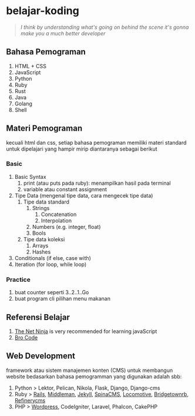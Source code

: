 # belajar-koding
> _I think by understanding what's going on behind the scene it's gonna make you a much better developer_


## Bahasa Pemograman
1. HTML + CSS
2. JavaScript
3. Python  
4. Ruby  
5. Rust
6. Java
7. Golang
8. Shell

## Materi Pemograman  
kecuali html dan css, setiap bahasa pemograman memiliki materi standard untuk dipelajari
yang hampir mirip diantaranya sebagai berikut

### Basic

1. Basic Syntax 
    1. print (atau puts pada ruby): menampilkan hasil pada terminal
    2. variable atau constant assignment
2. Tipe Data (mengenal tipe data, cara mengecek tipe data)
    1. Tipe data standard
        1. Strings
            1. Concatenation
            2. Interpolation
        3. Numbers (e.g. integer, float)
        4. Bools
    2. Tipe data koleksi
        1. Arrays
        2. Hashes
3. Conditionals (if else, case with)
4. Iteration (for loop, while loop)

### Practice

1. buat counter seperti 3..2..1..Go
2. buat program cli pilihan menu makanan


## Referensi Belajar

1. [The Net Ninja](https://www.youtube.com/channel/UCW5YeuERMmlnqo4oq8vwUpg) is very recommended for learning javaScript
2. [Bro Code](https://www.youtube.com/@BroCodez)

## Web Development
framework atau sistem manajemen konten (CMS) untuk membangun website bedasarkan bahasa pemogramman yang digunakan adalah sbb:
1. Python > Lektor, Pelican, Nikola, Flask, Django, Django-cms
2. Ruby > [Rails](https://rubyonrails.org/), [Middleman](https://middlemanapp.com/), [Jekyll](https://jekyllrb.com/), [SpinaCMS](https://www.refinerycms.com/), [Locomotive](https://www.locomotivecms.com/), [Bridgetownrb](https://www.bridgetownrb.com/), [Refinerycms](https://www.refinerycms.com/)
3. PHP > [Wordpress](https://github.com/WordPress/WordPress), CodeIgniter, Laravel, Phalcon, CakePHP

